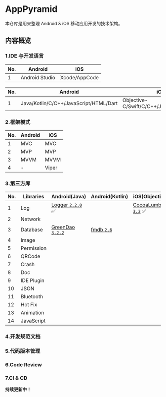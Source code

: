 # AppPyramid

本仓库是用来整理 Android & iOS 移动应用开发的技术架构。

## 内容概览

### 1.IDE 与开发语言

|No.|Android|iOS
|---|---|---
|1|Android Studio|Xcode/AppCode

|No.|Android|iOS
|---|---|---
|1|Java/Kotlin/C/C++/JavaScript/HTML/Dart|Objective-C/Swift/C/C++/JavaScript/HTML

### 2.框架模式

|No.|Android|iOS
|---|---|---
|1|MVC|MVC
|2|MVP|MVP
|3|MVVM|MVVM
|4|-|Viper

### 3.第三方库

|No.|Libraries|Android(Java)|Android(Kotlin)|iOS(Objective-C)|iOS(Swift)
|---|---|---|---|---|---
|1|Log|[Logger `2.2.0`](https://github.com/orhanobut/logger) ✅||[CocoaLumberjack `3.3`](https://github.com/CocoaLumberjack/CocoaLumberjack) ✅|[SwiftyBeaver `1.6.0`](https://github.com/SwiftyBeaver/SwiftyBeaver) ✅
|2|Network||
|3|Database|[GreenDao `3.2.2`](https://github.com/greenrobot/greenDAO)|[fmdb `2.6`](https://github.com/ccgus/fmdb)|
|4|Image||
|5|Permission||
|6|QRCode||
|7|Crash||
|8|Doc||
|9|IDE Plugin||
|10|JSON||
|11|Bluetooth||
|12|Hot Fix||
|13|Animation||
|14|JavaScript||

### 4.开发规范文档

### 5.代码版本管理

### 6.Code Review

### 7.CI & CD

**持续更新中！**
